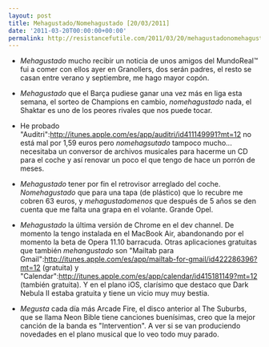 ```yaml
---
layout: post
title: Mehagustado/Nomehagustado [20/03/2011]
date: '2011-03-20T00:00:00+00:00'
permalink: http://resistancefutile.com/2011/03/20/mehagustadonomehagustado-20032011/
---
```

- *Mehagustado* mucho recibir un noticia de unos amigos del MundoReal&trade; fui a comer con ellos ayer en Granollers, dos serán padres, el resto se casan entre verano y septiembre, me hago mayor copón.

- *Mehagustado* que el Barça pudiese ganar una vez más en liga esta semana, el sorteo de Champions en cambio, *nomehagustado* nada, el Shaktar es uno de los peores rivales que nos puede tocar.

- He probado "Auditri":http://itunes.apple.com/es/app/auditri/id411149991?mt=12 no está mal por 1,59 euros pero *nomehagsutado* tampoco mucho... necesitaba un conversor de archivos musicales para hacerme un CD para el coche y así renovar un poco el que tengo de hace un porrón de meses.

- *Mehagustado* tener por fin el retrovisor arreglado del coche. *Nomehagustado* que para una tapa (de plástico) que lo recubre me cobren 63 euros, y *mehagustadomenos* que después de 5 años se den cuenta que me falta una grapa en el volante. Grande Opel.

- *Mehagustado* la última versión de Chrome en el dev channel. De momento la tengo instalada en el MacBook Air, abandonando por el momento la beta de Opera 11.10 barracuda. Otras aplicaciones gratuitas que también *mehangustado* son "Mailtab para Gmail":http://itunes.apple.com/es/app/mailtab-for-gmail/id422286396?mt=12 (gratuita) y "Calendar":http://itunes.apple.com/es/app/calendar/id415181149?mt=12 (también gratuita). Y en el plano iOS, clarísimo que destaco que Dark Nebula II estaba gratuita y tiene un vicio muy muy bestia.

- *Megusta* cada día más Arcade Fire, el disco anterior al The Suburbs, que se llama Neon Bible tiene canciones buenísimas, creo que la mejor canción de la banda es "Intervention". A ver si se van produciendo novedades en el plano musical que lo veo todo muy parado.
